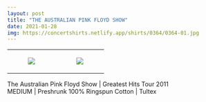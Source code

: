 ```yaml
---
layout: post
title: "THE AUSTRALIAN PINK FLOYD SHOW"
date: 2021-01-28
img: https://concertshirts.netlify.app/shirts/0364/0364-01.jpg
---
```




<table style="width:100%;"><tr><td style="vertical-align:top;">
      <figure class="tmblr-full" data-orig-height="2048" data-orig-width="1365" data-orig-src="https://concertshirts.netlify.app/shirts/0364/0364-01.jpg"><img src="https://64.media.tumblr.com/d9a51f07aac0f93a575a70c021d64a02/412a12581bf621cd-2b/s540x810/47492501be9661ce86bfd1cc603634db46bc8a76.jpg" data-orig-height="2048" data-orig-width="1365" data-orig-src="https://concertshirts.netlify.app/shirts/0364/0364-01.jpg"/></figure></td>
    <td style="vertical-align:top;">
      <figure class="tmblr-full" data-orig-height="2048" data-orig-width="1365" data-orig-src="https://concertshirts.netlify.app/shirts/0364/0364-02.jpg"><img src="https://64.media.tumblr.com/7fdd7b81777625eeb3c1e6636d49bb2d/412a12581bf621cd-42/s540x810/ea335f701ddeba748d95fab1571f730125f8bb96.jpg" data-orig-height="2048" data-orig-width="1365" data-orig-src="https://concertshirts.netlify.app/shirts/0364/0364-02.jpg"/></figure></td>
  </tr></table><p>
  The Australian Pink Floyd Show | Greatest Hits Tour 2011<br/>MEDIUM | Preshrunk 100% Ringspun Cotton | Tultex
</p>
